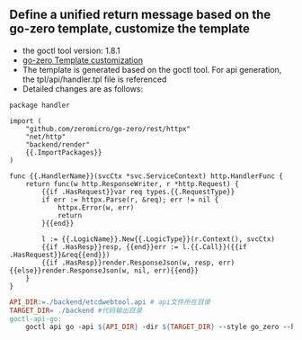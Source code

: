 ## Define a unified return message based on the go-zero template, customize the template

- the goctl tool version: 1.8.1
- [go-zero Template customization](https://go-zero.dev/docs/tutorials/customization/template)
- The template is generated based on the goctl tool. For api generation, the tpl/api/handler.tpl file is referenced
- Detailed changes are as follows:

```text
package handler

import (
    "github.com/zeromicro/go-zero/rest/httpx"
    "net/http"
    "backend/render" 
    {{.ImportPackages}}
)

func {{.HandlerName}}(svcCtx *svc.ServiceContext) http.HandlerFunc {
    return func(w http.ResponseWriter, r *http.Request) {
        {{if .HasRequest}}var req types.{{.RequestType}}
        if err := httpx.Parse(r, &req); err != nil {
            httpx.Error(w, err)
            return
        }{{end}}

        l := {{.LogicName}}.New{{.LogicType}}(r.Context(), svcCtx)
        {{if .HasResp}}resp, {{end}}err := l.{{.Call}}({{if .HasRequest}}&req{{end}})
        {{if .HasResp}}render.ResponseJson(w, resp, err){{else}}render.ResponseJson(w, nil, err){{end}}
    }
}
```

```makefile
API_DIR:=./backend/etcdwebtool.api # api文件所在目录
TARGET_DIR= ./backend #代码输出目录
goctl-api-go:
	goctl api go -api ${API_DIR} -dir ${TARGET_DIR} --style go_zero --home=./tpl
```
